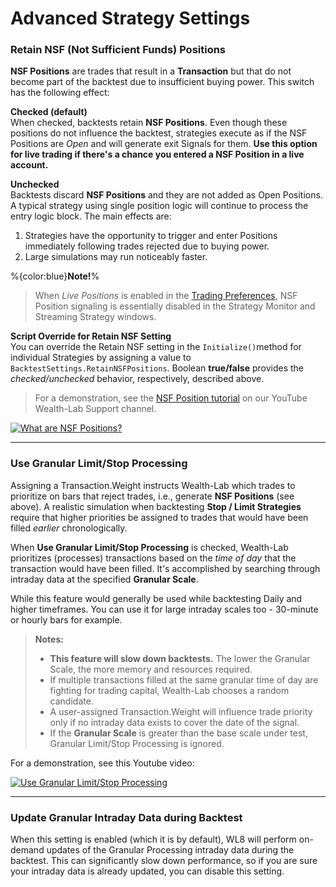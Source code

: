 # Advanced Strategy Settings

### Retain NSF (Not Sufficient Funds) Positions

**NSF Positions** are trades that result in a **Transaction** but that do not become part of the backtest due to insufficient buying power. This switch has the following effect:  

**Checked (default)**  
When checked, backtests retain **NSF Positions**.  Even though these positions do not influence the backtest, strategies execute as if the NSF Positions are *Open* and will generate exit Signals for them.  **Use this option for live trading if there's a chance you entered a NSF Position in a live account.**  
 
**Unchecked**  
Backtests discard **NSF Positions** and they are not added as Open Positions.  A typical strategy using single position logic will continue to process the entry logic block.  The main effects are:
 
1. Strategies have the opportunity to trigger and enter Positions immediately following trades rejected due to buying power. 
2. Large simulations may run noticeably faster. 

%{color:blue}**Note!**%  
> When *Live Positions* is enabled in the [Trading Preferences](TradingPreferences), NSF Position signaling is essentially disabled in the Strategy Monitor and Streaming Strategy windows.

**Script Override for Retain NSF Setting**  
You can override the Retain NSF setting in the `Initialize()`method for individual Strategies by assigning a value to `BacktestSettings.RetainNSFPositions`.  Boolean **true/false** provides the *checked/unchecked* behavior, respectively, described above. 

> For a demonstration, see the [NSF Position tutorial](https://youtu.be/HXA-AetQ3Jk) on our YouTube Wealth-Lab Support channel.

[![What are NSF Positions?](http://img.youtube.com/vi/HXA-AetQ3Jk/0.jpg)](http://www.youtube.com/watch?v=HXA-AetQ3Jk "What are NSF Positions?")

---

### Use Granular Limit/Stop Processing
Assigning a Transaction.Weight instructs Wealth-Lab which trades to prioritize on bars that reject trades, i.e., generate **NSF Positions** (see above).  A realistic simulation when backtesting **Stop / Limit  Strategies** require that higher priorities be assigned to trades that would have been filled *earlier* chronologically.

When **Use Granular Limit/Stop Processing** is checked, Wealth-Lab prioritizes (processes) transactions based on the *time of day* that the transaction would have been filled.  It's accomplished by searching through intraday data at the specified **Granular Scale**. 

While this feature would generally be used while backtesting Daily and higher timeframes.  You can use it for large intraday scales too - 30-minute or hourly bars for example.  

> **Notes:**  
> - **This feature will slow down backtests.**   The lower the Granular Scale, the more memory and resources required.
> - If multiple transactions filled at the same granular time of day are fighting for trading capital, Wealth-Lab chooses a random candidate. 
> - A user-assigned Transaction.Weight will influence trade priority only if no intraday data exists to cover the date of the signal. 
> - If the **Granular Scale** is greater than the base scale under test, Granular Limit/Stop Processing is ignored. 

For a demonstration, see this Youtube video:

[![Use Granular Limit/Stop Processing](http://img.youtube.com/vi/TajAJ4htNb0/0.jpg)](https://www.youtube.com/watch?v=TajAJ4htNb0&t=250s "Use Granular Limit/Stop Processing")

---

### Update Granular Intraday Data during Backtest
When this setting is enabled (which it is by default), WL8 will perform on-demand updates of the Granular Processing intraday data during the backtest. This can significantly slow down performance, so if you are sure your intraday data is already updated, you can disable this setting.

